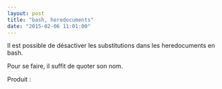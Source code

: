 ```yaml
---
layout: post
title: "bash, heredocuments"
date: "2015-02-06 11:01:00"
---
```

Il est possible de désactiver les substitutions dans les heredocuments en bash.

Pour se faire, il suffit de quoter son nom.

<script src="https://pastebin.com/embed_js/tgC1EHRb"></script>

Produit : 

<script src="https://pastebin.com/embed_js/VD1trcPu"></script>
